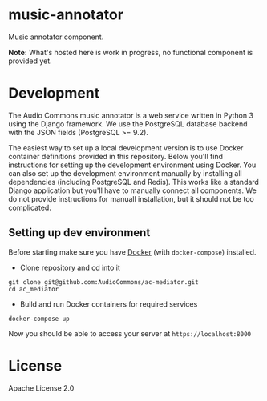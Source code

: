 # music-annotator

Music annotator component.

**Note:** What's hosted here is work in progress, no functional component is provided yet.


# Development

The Audio Commons music annotator is a web service written in Python 3 using the Django framework. We use the PostgreSQL database backend with the JSON fields (PostgreSQL >= 9.2).

The easiest way to set up a local development version is to use Docker container definitions provided in this repository. Below you'll find instructions for setting up the development environment using Docker. You can also set up the development environment manually by installing all dependencies (including PostgreSQL and Redis). This works like a standard Django application but you'll have to manually connect all components. We do not provide instructions for manuall installation, but it should not be too complicated.


## Setting up dev environment

Before starting make sure you have [Docker](https://www.docker.com/products/overview)
(with `docker-compose`) installed.

- Clone repository and cd into it
```
git clone git@github.com:AudioCommons/ac-mediator.git
cd ac_mediator
```

- Build and run Docker containers for required services
```
docker-compose up
```

Now you should be able to access your server at `https://localhost:8000`


# License
Apache License 2.0

